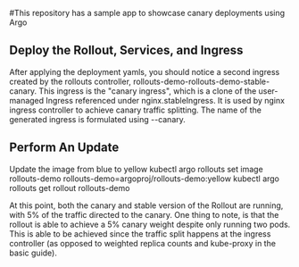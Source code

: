 #This repository has a sample app to showcase canary deployments using Argo

## Deploy  the Rollout, Services, and Ingress

After applying the deployment yamls, you should  notice a second ingress created by the rollouts controller, rollouts-demo-rollouts-demo-stable-canary. This ingress is the "canary ingress", which is a clone of the user-managed Ingress referenced under nginx.stableIngress. It is used by nginx ingress controller to achieve canary traffic splitting. The name of the generated ingress is formulated using <ROLLOUT-NAME>-<INGRESS-NAME>-canary.

## Perform An Update
Update the image from blue to yellow
kubectl argo rollouts set image rollouts-demo rollouts-demo=argoproj/rollouts-demo:yellow
kubectl argo rollouts get rollout rollouts-demo

At this point, both the canary and stable version of the Rollout are running, with 5% of the traffic directed to the canary. One thing to note, is that the rollout is able to achieve a 5% canary weight despite only running two pods. This is able to be achieved since the traffic split happens at the ingress controller (as opposed to weighted replica counts and kube-proxy in the basic guide).
